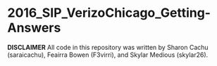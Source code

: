 # 2016_SIP_VerizoChicago_Getting-Answers

**DISCLAIMER**
All code in this repository was written by Sharon Cachu (saraicachu), Feairra Bowen (F3virri), and Skylar Medious (skylar26).
